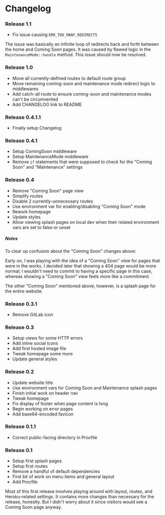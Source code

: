 # Changelog

### Release 1.1
- Fix issue causing `ERR_TOO_MANY_REDIRECTS`

The issue was basically an infinite loop of redirects back and forth between the
home and Coming Soon pages. It was caused by flawed logic in the
`MaintenanceMode::handle` method. This issue should now be resolved.

### Release 1.0
- Move all currently-defined routes to default route group
- Move remaining coming-soon and maintenance mode redirect logic to middlewares
- Add catch-all route to ensure coming-soon and maintenance modes can't be
  circumvented
- Add CHANGELOG link to README

### Release 0.4.1.1
- Finally setup Changelog

### Release 0.4.1
- Setup ComingSoon middleware
- Setup MaintenanceMode middleware
- Remove `if` statements that were supposed to check for the "Coming Soon" and
  "Maintenance" settings

### Release 0.4
- Remove "Coming Soon" page view
- Simplify routes
- Disable 2 currently-unnecessary routes
- Use environment var for enabling/disabling "Coming Soon" mode
- Rework homepage
- Update styles
- Allow viewing splash pages on local dev when their related environment vars
  are set to false or unset

##### Notes
To clear up confusion about the "Coming Soon" changes above:

Early on, I was playing with the idea of a "Coming Soon" view for pages that
were in the works. I decided later that showing a 404 page would be more normal;
I wouldn't need to commit to having a specific page in this case, whereas
showing a "Coming Soon" view feels more like a commitment.

The other "Coming Soon" mentioned above, however, is a splash page for the
entire website.

### Release 0.3.1
- Remove GitLab icon

### Release 0.3
- Setup views for some HTTP errors
- Add inline social icons
- Add first hosted image file
- Tweak homepage some more
- Update general styles

### Release 0.2
- Update website title
- Use environment vars for Coming Soon and Maintenance splash pages
- Finish initial work on header nav
- Tweak homepage
- Fix display of footer when page content is long
- Begin working on error pages
- Add base64-encoded favicon

### Release 0.1.1
- Correct public-facing directory in Procfile

### Release 0.1
- Setup first splash pages
- Setup first routes
- Remove a handful of default dependencies
- First bit of work on menu items and general layout
- Add Procfile

Most of this first release involves playing around with layout, routes, and
Heroku-related settings. It contains more changes than necessary for the
release, honestly. But I didn't worry about it since visitors would see a
Coming Soon page anyway.
